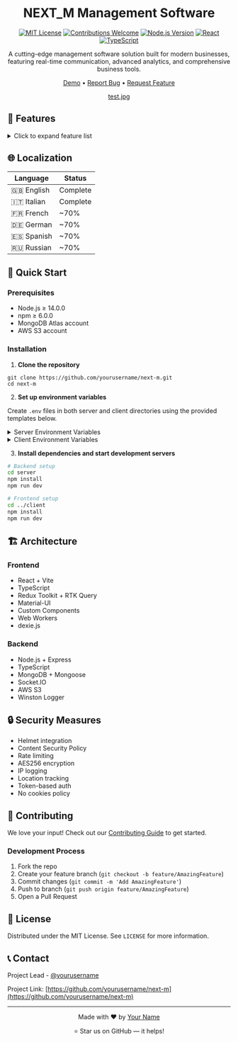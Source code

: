 <div align="center">

# NEXT_M Management Software

[![MIT License](https://img.shields.io/badge/License-MIT-green.svg)](https://choosealicense.com/licenses/mit/)
[![Contributions Welcome](https://img.shields.io/badge/contributions-welcome-brightgreen.svg?style=flat)](https://github.com/yourusername/next-m/issues)
[![Node.js Version](https://img.shields.io/badge/node-%3E%3D14.0.0-brightgreen.svg)](https://nodejs.org/)
[![React](https://img.shields.io/badge/React-20232A?style=flat&logo=react&logoColor=61DAFB)](https://reactjs.org/)
[![TypeScript](https://img.shields.io/badge/TypeScript-007ACC?style=flat&logo=typescript&logoColor=white)](https://www.typescriptlang.org/)

A cutting-edge management software solution built for modern businesses, featuring real-time communication, advanced analytics, and comprehensive business tools.

[Demo](https://rcsnext.com) • [Report Bug](https://github.com/yourusername/next-m/issues) • [Request Feature](https://github.com/yourusername/next-m/issues)

[test.jpg](https://postimg.cc/Js30Wc3S)
</div>

## 🌟 Features

<details>
<summary>Click to expand feature list</summary>

### 🔐 User Management
- **Admin Controls**
  - Full CRUD operations for entities (clients, admins, agents, employees)
  - User deletion capabilities
  - Entity assignment system

- **Authentication**
  - Secure login & registration
  - Password reset functionality
  - Session persistence
  - Auto-renewal system

### 📊 Analytics & Dashboards
- **Role-Specific Dashboards**
  - Custom views per user type
  - Real-time data updates
  
- **Advanced Analytics**
  - Revenue tracking (net/gross)
  - Client analytics
  - Sales distribution
  - Trend analysis

### 💬 Real-time Communication
- **Modern Chat System**
  - One-to-one & group chats
  - Broadcast messaging
  - AWS S3 file sharing
  - Message search
  - Last seen indicators
  
- **Performance Features**
  - Web Worker optimization
  - AES256 encrypted caching
  - Attachment preview system

### 🗓️ Business Tools
- **Visit Management**
  - Scheduling system
  - Privacy controls
  
- **Promotion System**
  - Custom promotion creation
  - Client targeting
  
- **Calendar Integration**
  - Absence tracking
  - Event management
  - National holiday support

### 💻 Technical Excellence
- **Responsive Design**
  - Mobile-first approach
  - Custom component library (95%)
  - Touch-optimized interfaces

- **State Management**
  - Redux Toolkit integration
  - RTK Query optimization
  - Real-time sync

</details>

## 🌐 Localization

| Language | Status |
|----------|---------|
| 🇬🇧 English | Complete |
| 🇮🇹 Italian | Complete |
| 🇫🇷 French | ~70% |
| 🇩🇪 German | ~70% |
| 🇪🇸 Spanish | ~70% |
| 🇷🇺 Russian | ~70% |

## 🚀 Quick Start

### Prerequisites

- Node.js ≥ 14.0.0
- npm ≥ 6.0.0
- MongoDB Atlas account
- AWS S3 account

### Installation

1. **Clone the repository**
```
git clone https://github.com/yourusername/next-m.git
cd next-m
```

2. **Set up environment variables**

Create `.env` files in both server and client directories using the provided templates below.

<details>
<summary>Server Environment Variables</summary>

Required variables for server setup:
- `NODE_ENV`
- `PORT`
- `BASE_URL`
- `MONGO_URI`
- [View full list](#server-environment-variables)
</details>

<details>
<summary>Client Environment Variables</summary>

Required variables for client setup:
- `VITE_APP_NAME`
- `VITE_API_BASE_URL`
- `VITE_APP_URL`
- [View full list](#client-environment-variables)
</details>

3. **Install dependencies and start development servers**

```bash
# Backend setup
cd server
npm install
npm run dev

# Frontend setup
cd ../client
npm install
npm run dev
```

## 🏗️ Architecture

### Frontend
- React + Vite
- TypeScript
- Redux Toolkit + RTK Query
- Material-UI
- Custom Components
- Web Workers
- dexie.js

### Backend
- Node.js + Express
- TypeScript
- MongoDB + Mongoose
- Socket.IO
- AWS S3
- Winston Logger

## 🔒 Security Measures

- Helmet integration
- Content Security Policy
- Rate limiting
- AES256 encryption
- IP logging
- Location tracking
- Token-based auth
- No cookies policy

## 🤝 Contributing

We love your input! Check out our [Contributing Guide](CONTRIBUTING.md) to get started.

### Development Process

1. Fork the repo
2. Create your feature branch (`git checkout -b feature/AmazingFeature`)
3. Commit changes (`git commit -m 'Add AmazingFeature'`)
4. Push to branch (`git push origin feature/AmazingFeature`)
5. Open a Pull Request

## 📜 License

Distributed under the MIT License. See `LICENSE` for more information.

## 📞 Contact

Project Lead - [@yourusername](https://twitter.com/yourusername)

Project Link: [https://github.com/yourusername/next-m](https://github.com/yourusername/next-m)

---

<div align="center">

Made with ❤️ by [Your Name](https://github.com/yourusername)

⭐️ Star us on GitHub — it helps!

</div>
